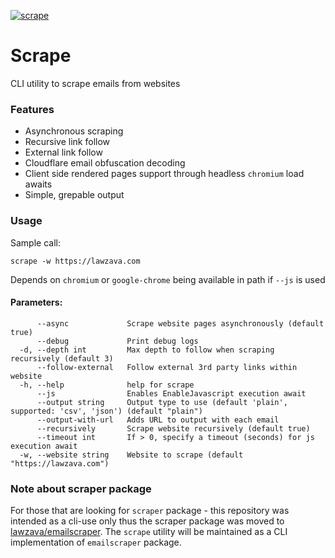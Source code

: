 [![scrape](https://snapcraft.io/scrape/badge.svg)](https://snapcraft.io/scrape)

# Scrape
CLI utility to scrape emails from websites

### Features

- Asynchronous scraping
- Recursive link follow
- External link follow
- Cloudflare email obfuscation decoding
- Client side rendered pages support through headless `chromium` load awaits
- Simple, grepable output

### Usage
Sample call:

`scrape -w https://lawzava.com` 

Depends on `chromium` or `google-chrome` being available in path if `--js` is used

#### Parameters:
```
      --async             Scrape website pages asynchronously (default true)
      --debug             Print debug logs
  -d, --depth int         Max depth to follow when scraping recursively (default 3)
      --follow-external   Follow external 3rd party links within website
  -h, --help              help for scrape
      --js                Enables EnableJavascript execution await
      --output string     Output type to use (default 'plain', supported: 'csv', 'json') (default "plain")
      --output-with-url   Adds URL to output with each email
      --recursively       Scrape website recursively (default true)
      --timeout int       If > 0, specify a timeout (seconds) for js execution await
  -w, --website string    Website to scrape (default "https://lawzava.com")
```

### Note about scraper package

For those that are looking for `scraper` package - this repository was intended as a cli-use only thus the scraper package was moved to [lawzava/emailscraper](https://github.com/lawzava/emailscraper).
The `scrape` utility will be maintained as a CLI implementation of `emailscraper` package.
